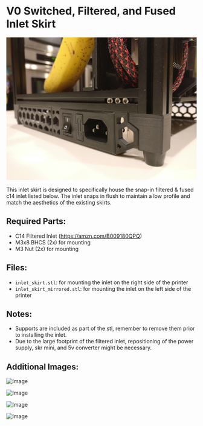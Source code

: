 # V0 Switched, Filtered, and Fused Inlet Skirt

![Image](./images/inlet_skirt.jpg) 

This inlet skirt is designed to specifically house the snap-in filtered & fused c14 inlet listed below. The inlet snaps in flush to maintain a low profile and match the aesthetics of the existing skirts.

## Required Parts:
* C14 Filtered Inlet (https://amzn.com/B009180QPQ)
* M3x8 BHCS (2x) for mounting
* M3 Nut (2x) for mounting

## Files: 
* `inlet_skirt.stl`: for mounting the inlet on the right side of the printer
* `inlet_skirt_mirrored.stl`: for mounting the inlet on the left side of the printer

## Notes: 
* Supports are included as part of the stl, remember to remove them prior to installing the inlet.
* Due to the large footprint of the filtered inlet, repositioning of the power supply, skr mini, and 5v converter might be necessary.

## Additional Images:
![Image](./images/inlet_skirt.png) 

![Image](./images/inlet_skirt.png) 

![Image](./images/inlet_skirt.png) 

![Image](./images/inlet_skirt.png) 
